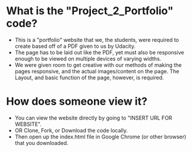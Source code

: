 # What is the "Project_2_Portfolio" code?
- This is a "portfolio" website that we, the students, were required to create based off of a PDF given to us by Udacity.
- The page has to be laid out like the PDF, yet must also be responsive enough to be viewed on multiple devices of varying widths.
- We were given room to get creative with our methods of making the pages responsive, and the actual images/content on the page. The Layout, and basic function of the page, however, is required.

# How does someone view it?
- You can view the website directly by going to "INSERT URL FOR WEBSITE".
- OR Clone, Fork, or Download the code locally.
- Then open up the index.html file in Google Chrome (or other browser) that you downloaded.